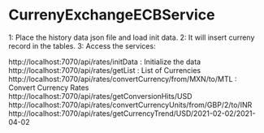 # CurrenyExchangeECBService

1: Place the history data json file and load init data.
2: It will insert curreny record in the tables.
3: Access the services:

http://localhost:7070/api/rates/initData : Initialize the data
http://localhost:7070/api/rates/getList : List of Currencies
http://localhost:7070/api/rates/convertCurrency/from/MXN/to/MTL : Convert Currency Rates
http://localhost:7070/api/rates/getConversionHits/USD
http://localhost:7070/api/rates/convertCurrencyUnits/from/GBP/2/to/INR
http://localhost:7070/api/rates/getCurrencyTrend/USD/2021-02-02/2021-04-02
